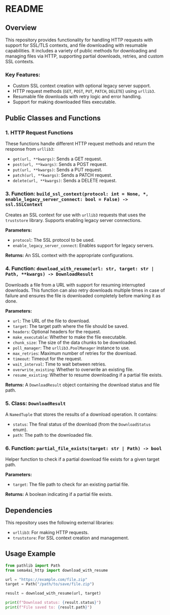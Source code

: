 # README

## Overview

This repository provides functionality for handling HTTP requests with support for SSL/TLS contexts, and file downloading with resumable capabilities. It includes a variety of public methods for downloading and managing files via HTTP, supporting partial downloads, retries, and custom SSL contexts.

### Key Features:
- Custom SSL context creation with optional legacy server support.
- HTTP request methods (`GET`, `POST`, `PUT`, `PATCH`, `DELETE`) using `urllib3`.
- Resumable file downloads with retry logic and error handling.
- Support for making downloaded files executable.

## Public Classes and Functions

### 1. **HTTP Request Functions**
   These functions handle different HTTP request methods and return the response from `urllib3`:
   - `get(url, **kwargs)`: Sends a GET request.
   - `post(url, **kwargs)`: Sends a POST request.
   - `put(url, **kwargs)`: Sends a PUT request.
   - `patch(url, **kwargs)`: Sends a PATCH request.
   - `delete(url, **kwargs)`: Sends a DELETE request.


### 3. **Function: `build_ssl_context(protocol: int = None, *, enable_legacy_server_connect: bool = False) -> ssl.SSLContext`**
   Creates an SSL context for use with `urllib3` requests that uses the `truststore` library. Supports enabling legacy server connections.

   **Parameters:**
   - `protocol`: The SSL protocol to be used.
   - `enable_legacy_server_connect`: Enables support for legacy servers.

   **Returns:** An SSL context with the appropriate configurations.


### 4. **Function: `download_with_resume(url: str, target: str | Path, **kwargs) -> DownloadResult`**
   Downloads a file from a URL with support for resuming interrupted downloads. This function can also retry downloads multiple times in case of failure and ensures the file is downloaded completely before marking it as done.

   **Parameters:**
   - `url`: The URL of the file to download.
   - `target`: The target path where the file should be saved.
   - `headers`: Optional headers for the request.
   - `make_executable`: Whether to make the file executable.
   - `chunk_size`: The size of the data chunks to be downloaded.
   - `poll_manager`: The `urllib3.PoolManager` instance to use.
   - `max_retries`: Maximum number of retries for the download.
   - `timeout`: Timeout for the request.
   - `wait_interval`: Time to wait between retries.
   - `overwrite_existing`: Whether to overwrite an existing file.
   - `resume_existing`: Whether to resume downloading if a partial file exists.

   **Returns:** A `DownloadResult` object containing the download status and file path.

### 5. **Class: `DownloadResult`**
   A `NamedTuple` that stores the results of a download operation. It contains:
   - `status`: The final status of the download (from the `DownloadStatus` enum).
   - `path`: The path to the downloaded file.

### 6. **Function: `partial_file_exists(target: str | Path) -> bool`**
   Helper function to check if a partial download file exists for a given target path.

   **Parameters:**
   - `target`: The file path to check for an existing partial file.

   **Returns:** A boolean indicating if a partial file exists.


## Dependencies
This repository uses the following external libraries:
- `urllib3`: For making HTTP requests.
- `truststore`: For SSL context creation and management.

## Usage Example

```python
from pathlib import Path
from sema4ai_http import download_with_resume

url = "https://example.com/file.zip"
target = Path("/path/to/save/file.zip")

result = download_with_resume(url, target)

print(f"Download status: {result.status}")
print(f"File saved to: {result.path}")
```

